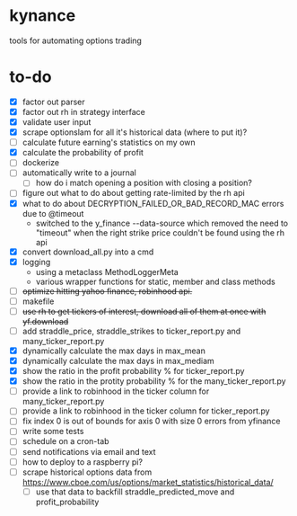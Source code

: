 # kynance
tools for automating options trading

# to-do
- [x] factor out parser
- [x] factor out rh in strategy interface
- [x] validate user input
- [x] scrape optionslam for all it's historical data (where to put it)?
- [ ] calculate future earning's statistics on my own
- [x] calculate the probability of profit
- [ ] dockerize
- [ ] automatically write to a journal
     - [ ] how do i match opening a position with closing a position?
- [ ] figure out what to do about getting rate-limited by the rh api
- [x] what to do about DECRYPTION_FAILED_OR_BAD_RECORD_MAC errors due to @timeout
     - switched to the y_finance --data-source which removed the need to "timeout" when the right strike price couldn't be found using the rh api
- [x] convert download_all.py into a cmd
- [x] logging
     - using a metaclass MethodLoggerMeta
     - various wrapper functions for static, member and class methods
- [ ] ~~optimize hitting yahoo finance, robinhood api.~~
- [ ] makefile
- [ ] ~~use rh to get tickers of interest, download all of them at once with yf.download~~
- [ ] add straddle_price, straddle_strikes to ticker_report.py and many_ticker_report.py
- [x] dynamically calculate the max days in max_mean
- [x] dynamically calculate the max days in max_mediam
- [x] show the ratio in the profit probability % for ticker_report.py
- [x] show the ratio in the protity probability % for the many_ticker_report.py
- [ ] provide a link to robinhood in the ticker column for many_ticker_report.py
- [ ] provide a link to robinhood in the ticker column for ticker_report.py
- [ ] fix index 0 is out of bounds for axis 0 with size 0 errors from yfinance
- [ ] write some tests
- [ ] schedule on a cron-tab
- [ ] send notifications via email and text
- [ ] how to deploy to a raspberry pi?
- [ ] scrape historical options data from https://www.cboe.com/us/options/market_statistics/historical_data/
    - [ ] use that data to backfill straddle_predicted_move and profit_probability